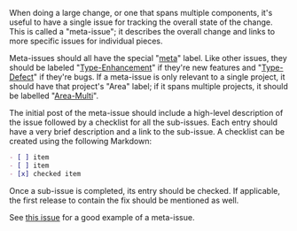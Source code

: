 When doing a large change, or one that spans multiple components, it's useful to have a single issue for tracking the overall state of the change. This is called a "meta-issue"; it describes the overall change and links to more specific issues for individual pieces.

Meta-issues should all have the special "[meta](https://github.com/dart-lang/sdk/labels/meta)" label. Like other issues, they should be labeled "[Type-Enhancement](https://github.com/dart-lang/sdk/labels/Type-Enhancement)" if they're new features and "[Type-Defect](https://github.com/dart-lang/sdk/labels/Type-Defect)" if they're bugs. If a meta-issue is only relevant to a single project, it should have that project's "Area" label; if it spans multiple projects, it should be labelled "[Area-Multi](https://github.com/dart-lang/sdk/labels/Area-Multi)".

The initial post of the meta-issue should include a high-level description of the issue followed by a checklist for all the sub-issues. Each entry should have a very brief description and a link to the sub-issue. A checklist can be created using the following Markdown:

```markdown
- [ ] item
- [ ] item
- [x] checked item
```

Once a sub-issue is completed, its entry should be checked. If applicable, the first release to contain the fix should be mentioned as well. 

See [this issue](https://github.com/dart-lang/sdk/issues/23454) for a good example of a meta-issue.